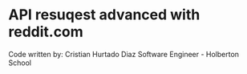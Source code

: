 # API resuqest advanced with reddit.com
Code written by: Cristian Hurtado Diaz
Software Engineer - Holberton School
